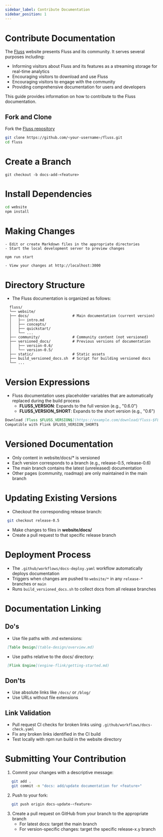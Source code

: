 ```yaml
---
sidebar_label: Contribute Documentation
sidebar_position: 1
---
```


<!--
 Copyright (c) 2025 Alibaba Group Holding Ltd.

 Licensed under the Apache License, Version 2.0 (the "License");
 you may not use this file except in compliance with the License.
 You may obtain a copy of the License at

      http://www.apache.org/licenses/LICENSE-2.0

 Unless required by applicable law or agreed to in writing, software
 distributed under the License is distributed on an "AS IS" BASIS,
 WITHOUT WARRANTIES OR CONDITIONS OF ANY KIND, either express or implied.
 See the License for the specific language governing permissions and
 limitations under the License.
-->

# Contribute Documentation

The [Fluss](https://alibaba.github.io/fluss-docs/) website presents Fluss and its community. It serves several purposes including:

* Informing visitors about Fluss and its features as a streaming storage for real-time analytics
* Encouraging visitors to download and use Fluss
* Encouraging visitors to engage with the community
* Providing comprehensive documentation for users and developers

This guide provides information on how to contribute to the Fluss documentation.

## Fork and Clone
Fork the [Fluss repository](https://github.com/alibaba/fluss)
    
``` bash
git clone https://github.com/<your-username>/fluss.git
cd fluss
```

# Create a Branch
    git checkout -b docs-add-<feature>

# Install Dependencies
   ```bash
   cd website
   npm install
   ```

# Making Changes
    - Edit or create Markdown files in the appropriate directories
    - Start the local development server to preview changes
   ```bash
   npm run start
   ```
    - View your changes at http://localhost:3000


# Directory Structure
   - The Fluss documentation is organized as follows:
   ```
     fluss/
     └── website/
     ├── docs/                    # Main documentation (current version)
     │   ├── intro.md
     │   ├── concepts/
     │   ├── quickstart/
     │   └── ...
     ├── community/               # Community content (not versioned)
     ├── versioned_docs/          # Previous versions of documentation
     │   ├── version-0.6/
     │   └── version-0.5/
     ├── static/                  # Static assets
     ├── build_versioned_docs.sh  # Script for building versioned docs
     └── ...
   ```
# Version Expressions
   - Fluss documentation uses placeholder variables that are automatically replaced during the build process
     - **FLUSS_VERSION**: Expands to the full version (e.g., "0.6.0")
     - **FLUSS_VERSION_SHORT**: Expands to the short version (e.g., "0.6")
   ```markdown
   Download [Fluss $FLUSS_VERSION$](https://example.com/download/fluss-$FLUSS_VERSION$.tar.gz)
   Compatible with Flink $FLUSS_VERSION_SHORT$
   ```
# Versioned Documentation
   - Only content in website/docs/* is versioned
   - Each version corresponds to a branch (e.g., release-0.5, release-0.6)
   - The main branch contains the latest (unreleased) documentation
   - Other pages (community, roadmap) are only maintained in the main branch

# Updating Existing Versions
   - Checkout the corresponding release branch:
   ``` bash
    git checkout release-0.5
   ```
  - Make changes to files in **website/docs/**
  - Create a pull request to that specific release branch

# Deployment Process

   - The `.github/workflows/docs-deploy.yaml` workflow automatically deploys documentation
   - Triggers when changes are pushed to `website/*` in any `release-*` branches or `main`
   - Runs `build_versioned_docs.sh` to collect docs from all release branches

# Documentation Linking

## Do's

   - Use file paths with .md extensions:
   ``` markdown
    [Table Design](table-design/overview.md)
   ```

   - Use paths relative to the docs/ directory:
   ``` markdown
    [Flink Engine](engine-flink/getting-started.md)
   ```


## Don'ts

   - Use absolute links like `/docs/` or `/blog/`
   - Use URLs without file extensions

## Link Validation

   - Pull request CI checks for broken links using `.github/workflows/docs-check.yaml`
   - Fix any broken links identified in the CI build
   - Test locally with npm run build in the website directory

# Submitting Your Contribution

1. Commit your changes with a descriptive message:
```bash
   git add .
   git commit -m "docs: add/update documentation for <feature>"
```
2. Push to your fork:
```bash
   git push origin docs-update-<feature>
```
3. Create a pull request on GitHub from your branch to the appropriate branch
    - For latest docs: target the main branch
    - For version-specific changes: target the specific release-x.y branch